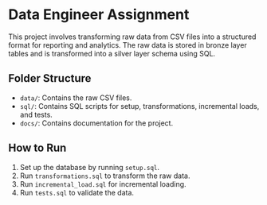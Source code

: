 # Data Engineer Assignment

This project involves transforming raw data from CSV files into a structured format for reporting and analytics. The raw data is stored in bronze layer tables and is transformed into a silver layer schema using SQL.

## Folder Structure
- `data/`: Contains the raw CSV files.
- `sql/`: Contains SQL scripts for setup, transformations, incremental loads, and tests.
- `docs/`: Contains documentation for the project.

## How to Run
1. Set up the database by running `setup.sql`.
2. Run `transformations.sql` to transform the raw data.
3. Run `incremental_load.sql` for incremental loading.
4. Run `tests.sql` to validate the data.

